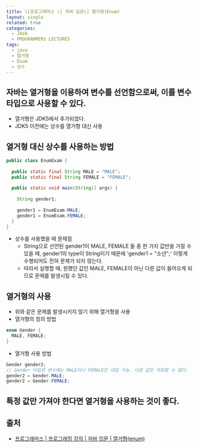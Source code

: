 ```yaml
---
title: \[프로그래머스 \| 자바 입문\] 열거형(Enum)
layout: single
related: true
categories:
  - JAVA
  - PROGRAMMERS LECTURES
tags:
  - java
  - 열거형
  - Enum
  - 상수
---
```


## 자바는 열거형을 이용하여 변수를 선언함으로써, 이를 변수 타입으로 사용할 수 있다.
- 열거형은 JDK5에서 추가되었다.
- JDK5 이전에는 상수를 열거형 대신 사용

## 열거형 대신 상수를 사용하는 방법
  ```java
  public class EnumExam {
    
    public static final String MALE = "MALE";
    public static final String FEMALE = "FEMALE";
    
    public static void main(String[] args) {
      
      String gender1;
      
      gender1 = EnumExam.MALE;
      gender1 = EnumExam.FEMALE;
    }
  }
  ```
- 상수를 사용했을 때 문제점
  - String으로 선언된 gender1이 MALE, FEMALE 둘 중 한 가지 값만을 가질 수 있을 때, gender1의 type이 String이기 때문에 'gender1 = "소년";' 이렇게 수행되어도 전혀 문제가 되지 않는다.
  - 따라서 실행할 때, 원했던 값인 MALE, FEMALE이 아닌 다른 값이 들어오게 되므로 문제를 발생시킬 수 있다.

## 열거형의 사용
- 위와 같은 문제를 발생시키지 않기 위해 열거형을 사용
- 열거형의 정의 방법
```java
enum Gender {
  MALE, FEMALE;
}
```
- 열거형 사용 방법
```java
Gender gender2;
// Gender 타입의 변수에는 MALE이나 FEMALE만 대입 가능. 다른 값은 저장할 수 없다.
gender2 = Gender.MALE;
gender2 = Gender.FEMALE;
```

## 특정 값만 가져야 한다면 열거형을 사용하는 것이 좋다.
 
## 출처
- [프로그래머스 \| 프로그래밍 강의 \| 자바 입문 \| 열거형(enum)](https://programmers.co.kr/learn/courses/5/lessons/423)
